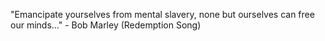 "Emancipate yourselves from mental slavery, none but ourselves can free our minds..."
	 - Bob Marley (Redemption Song) 